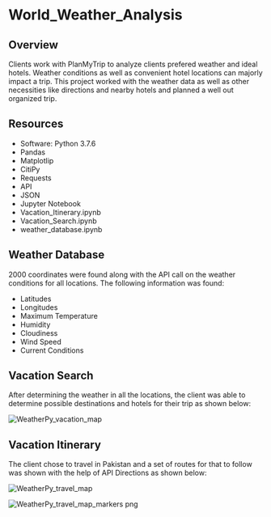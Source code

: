 # World_Weather_Analysis

## Overview 

Clients work with PlanMyTrip to analyze clients prefered weather and ideal hotels. Weather conditions as well as convenient hotel locations can majorly impact a trip. This project worked with the weather data as well as other necessities like directions and nearby hotels and planned a well out organized trip. 

## Resources

- Software: Python 3.7.6
- Pandas
- Matplotlip
- CitiPy
- Requests
- API
- JSON 
- Jupyter Notebook
- Vacation_Itinerary.ipynb
- Vacation_Search.ipynb
- weather_database.ipynb

## Weather Database

2000 coordinates were found along with the API call on the weather conditions for all locations. The following information was found:

- Latitudes
- Longitudes
- Maximum Temperature
- Humidity
- Cloudiness
- Wind Speed
- Current Conditions 

## Vacation Search

After determining the weather in all the locations, the client was able to determine possible destinations and hotels for their trip as shown below:

![WeatherPy_vacation_map](https://user-images.githubusercontent.com/95547517/152117748-41d767e8-e877-451b-8c55-6106b15e96cb.png)

## Vacation Itinerary

The client chose to travel in Pakistan and a set of routes for that to follow was shown with the help of API Directions as shown below:

![WeatherPy_travel_map](https://user-images.githubusercontent.com/95547517/152120669-9c8b16ed-153f-46eb-8ccc-0cf3d4a0e3b4.png)



![WeatherPy_travel_map_markers png](https://user-images.githubusercontent.com/95547517/152120688-97facd0c-f220-4d60-a645-03c59cb87c6e.PNG)




